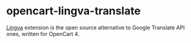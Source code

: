 # opencart-lingva-translate

[Lingva](https://github.com/thedaviddelta/lingva-translate) extension is the open source alternative to Google Translate API ones, written for OpenCart 4.

